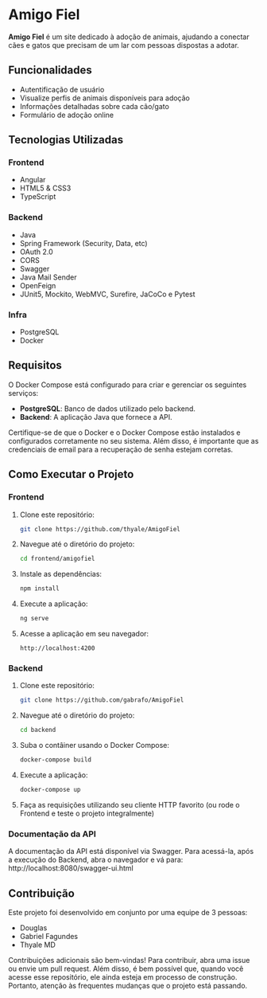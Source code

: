 # Amigo Fiel
**Amigo Fiel** é um site dedicado à adoção de animais, ajudando a conectar cães e gatos que precisam de um lar com pessoas dispostas a adotar.

## Funcionalidades
- Autentificação de usuário
- Visualize perfis de animais disponíveis para adoção
- Informações detalhadas sobre cada cão/gato
- Formulário de adoção online

## Tecnologias Utilizadas

### Frontend
- Angular
- HTML5 & CSS3
- TypeScript

### Backend
- Java
- Spring Framework (Security, Data, etc)
- OAuth 2.0
- CORS
- Swagger
- Java Mail Sender
- OpenFeign
- JUnit5, Mockito, WebMVC, Surefire, JaCoCo e Pytest

### Infra
- PostgreSQL
- Docker

## Requisitos
O Docker Compose está configurado para criar e gerenciar os seguintes serviços:
- **PostgreSQL**: Banco de dados utilizado pelo backend.
- **Backend**: A aplicação Java que fornece a API.

Certifique-se de que o Docker e o Docker Compose estão instalados e configurados corretamente no seu sistema. Além disso, é importante que as credenciais de email para a recuperação de senha estejam corretas.

## Como Executar o Projeto

### Frontend
1. Clone este repositório:
    ```bash
    git clone https://github.com/thyale/AmigoFiel
    ```
2. Navegue até o diretório do projeto:
    ```bash
    cd frontend/amigofiel
    ```
3. Instale as dependências:
    ```bash
    npm install
    ```
4. Execute a aplicação:
    ```bash
    ng serve
    ```
5. Acesse a aplicação em seu navegador:
    ```
    http://localhost:4200
    ```

### Backend
1. Clone este repositório:
    ```bash
    git clone https://github.com/gabrafo/AmigoFiel
    ```
2. Navegue até o diretório do projeto:
    ```bash
    cd backend
    ```
3. Suba o contâiner usando o Docker Compose:
    ```bash
    docker-compose build
    ```
4. Execute a aplicação:
    ```bash
    docker-compose up
    ```
5. Faça as requisições utilizando seu cliente HTTP favorito (ou rode o Frontend e teste o projeto integralmente)

### Documentação da API
A documentação da API está disponível via Swagger. Para acessá-la, após a execução do Backend, abra o navegador e vá para:
http://localhost:8080/swagger-ui.html

## Contribuição
Este projeto foi desenvolvido em conjunto por uma equipe de 3 pessoas:
- Douglas
- Gabriel Fagundes
- Thyale MD

Contribuições adicionais são bem-vindas! Para contribuir, abra uma issue ou envie um pull request. Além disso, é bem possível que, quando você acesse esse repositório, ele ainda esteja em processo de construção.
Portanto, atenção às frequentes mudanças que o projeto está passando.
